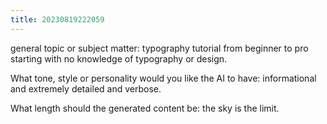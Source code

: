 ```yaml
---
title: 20230819222059 
---
```


general topic or subject matter: typography tutorial from beginner to pro starting with no knowledge of typography or design. 

What tone, style or personality would you like the AI to have: informational and extremely detailed and verbose. 

What length should the generated content be: the sky is the limit. 